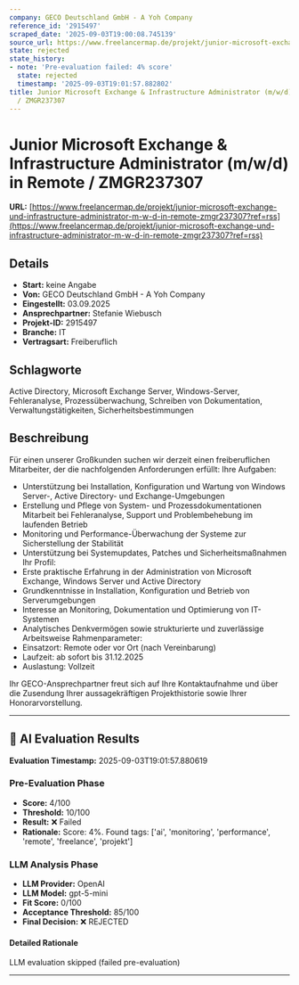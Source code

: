 ```yaml
---
company: GECO Deutschland GmbH - A Yoh Company
reference_id: '2915497'
scraped_date: '2025-09-03T19:00:08.745139'
source_url: https://www.freelancermap.de/projekt/junior-microsoft-exchange-und-infrastructure-administrator-m-w-d-in-remote-zmgr237307?ref=rss
state: rejected
state_history:
- note: 'Pre-evaluation failed: 4% score'
  state: rejected
  timestamp: '2025-09-03T19:01:57.882802'
title: Junior Microsoft Exchange & Infrastructure Administrator (m/w/d) in Remote
  / ZMGR237307
---
```



# Junior Microsoft Exchange & Infrastructure Administrator (m/w/d) in Remote / ZMGR237307
**URL:** [https://www.freelancermap.de/projekt/junior-microsoft-exchange-und-infrastructure-administrator-m-w-d-in-remote-zmgr237307?ref=rss](https://www.freelancermap.de/projekt/junior-microsoft-exchange-und-infrastructure-administrator-m-w-d-in-remote-zmgr237307?ref=rss)
## Details
- **Start:** keine Angabe
- **Von:** GECO Deutschland GmbH - A Yoh Company
- **Eingestellt:** 03.09.2025
- **Ansprechpartner:** Stefanie Wiebusch
- **Projekt-ID:** 2915497
- **Branche:** IT
- **Vertragsart:** Freiberuflich

## Schlagworte
Active Directory, Microsoft Exchange Server, Windows-Server, Fehleranalyse, Prozessüberwachung, Schreiben von Dokumentation, Verwaltungstätigkeiten, Sicherheitsbestimmungen

## Beschreibung
Für einen unserer Großkunden suchen wir derzeit einen freiberuflichen Mitarbeiter, der die nachfolgenden Anforderungen erfüllt:
Ihre Aufgaben:
- Unterstützung bei Installation, Konfiguration und Wartung von Windows Server-, Active Directory- und Exchange-Umgebungen
- Erstellung und Pflege von System- und Prozessdokumentationen
Mitarbeit bei Fehleranalyse, Support und Problembehebung im laufenden Betrieb
- Monitoring und Performance-Überwachung der Systeme zur Sicherstellung der Stabilität
- Unterstützung bei Systemupdates, Patches und Sicherheitsmaßnahmen
Ihr Profil:
- Erste praktische Erfahrung in der Administration von Microsoft Exchange, Windows Server und Active Directory
- Grundkenntnisse in Installation, Konfiguration und Betrieb von Serverumgebungen
- Interesse an Monitoring, Dokumentation und Optimierung von IT-Systemen
- Analytisches Denkvermögen sowie strukturierte und zuverlässige Arbeitsweise
Rahmenparameter:
- Einsatzort: Remote oder vor Ort (nach Vereinbarung)
- Laufzeit: ab sofort bis 31.12.2025
- Auslastung: Vollzeit

Ihr GECO-Ansprechpartner freut sich auf Ihre Kontaktaufnahme und über die Zusendung Ihrer aussagekräftigen Projekthistorie sowie Ihrer Honorarvorstellung.

---

## 🤖 AI Evaluation Results

**Evaluation Timestamp:** 2025-09-03T19:01:57.880619

### Pre-Evaluation Phase
- **Score:** 4/100
- **Threshold:** 10/100
- **Result:** ❌ Failed
- **Rationale:** Score: 4%. Found tags: ['ai', 'monitoring', 'performance', 'remote', 'freelance', 'projekt']

### LLM Analysis Phase
- **LLM Provider:** OpenAI
- **LLM Model:** gpt-5-mini
- **Fit Score:** 0/100
- **Acceptance Threshold:** 85/100
- **Final Decision:** ❌ REJECTED

#### Detailed Rationale
LLM evaluation skipped (failed pre-evaluation)

---
